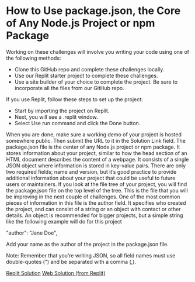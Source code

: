 # How to Use package.json, the Core of Any Node.js Project or npm Package

<!DOCTYPE html>
<html lang="en">
<head>
    <meta charset="UTF-8">
    <meta name="viewport" content="width=device-width, initial-scale=1.0">
</head>
<body>
    <div class="backend">
        <p>Working on these challenges will involve you writing your code using one of the following methods:</p>
        <ul>
            <li>Clone this GitHub repo and complete these challenges locally.</li>
            <li>Use our Replit starter project to complete these challenges.</li>
            <li>Use a site builder of your choice to complete the project. Be sure to incorporate all the files from our GitHub repo.</li>
        </ul>
        <p>If you use Replit, follow these steps to set up the project:</p>
        <ul>
            <li>Start by importing the project on Replit.</li>
            <li>Next, you will see a .replit window.</li>
            <li>Select Use run command and click the Done button.</li>
        </ul>
        <p>When you are done, make sure a working demo of your project is hosted somewhere public. Then submit the URL to it in the Solution Link field.
        The package.json file is the center of any Node.js project or npm package. It stores information about your project, similar to how the head section of an HTML document describes the content of a webpage. It consists of a single JSON object where information is stored in key-value pairs. There are only two required fields; name and version, but it’s good practice to provide additional information about your project that could be useful to future users or maintainers.
        If you look at the file tree of your project, you will find the package.json file on the top level of the tree. This is the file that you will be improving in the next couple of challenges.
        One of the most common pieces of information in this file is the author field. It specifies who created the project, and can consist of a string or an object with contact or other details. An object is recommended for bigger projects, but a simple string like the following example will do for this project</p>
        "author": "Jane Doe",
        <p>
            Add your name as the author of the project in the package.json file.

Note: Remember that you’re writing JSON, so all field names must use double-quotes (") and be separated with a comma (,).
        </p>
        <a href="https://replit.com/@Angelique09/boilerplate-npm">Replit Solution</a>
        <a href="https://boilerplate-npm.angelique09.repl.co">Web Solution (from Replit)</a>
    </div>
</body>
</html>
